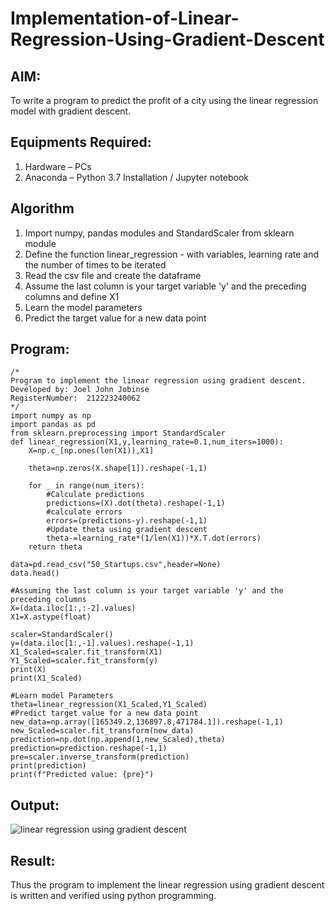 # Implementation-of-Linear-Regression-Using-Gradient-Descent

## AIM:
To write a program to predict the profit of a city using the linear regression model with gradient descent.

## Equipments Required:
1. Hardware – PCs
2. Anaconda – Python 3.7 Installation / Jupyter notebook

## Algorithm
1. Import numpy, pandas modules and StandardScaler from sklearn module
2. Define the function linear_regression - with variables, learning rate and the number of times to be iterated
3. Read the csv file and create the dataframe
4. Assume the last column is your target variable 'y' and the preceding columns and define X1
5. Learn the model parameters
6. Predict the target value for a new data point

## Program:
```
/*
Program to implement the linear regression using gradient descent.
Developed by: Joel John Jobinse
RegisterNumber:  212223240062
*/
import numpy as np
import pandas as pd
from sklearn.preprocessing import StandardScaler
def linear_regression(X1,y,learning_rate=0.1,num_iters=1000):
    X=np.c_[np.ones(len(X1)),X1]
    
    theta=np.zeros(X.shape[1]).reshape(-1,1)
    
    for _ in range(num_iters):
        #Calculate predictions
        predictions=(X).dot(theta).reshape(-1,1)
        #calculate errors
        errors=(predictions-y).reshape(-1,1)
        #Update theta using gradient descent
        theta-=learning_rate*(1/len(X1))*X.T.dot(errors)
    return theta

data=pd.read_csv("50_Startups.csv",header=None)
data.head()

#Assuming the last column is your target variable 'y' and the preceding columns
X=(data.iloc[1:,:-2].values)
X1=X.astype(float)

scaler=StandardScaler()
y=(data.iloc[1:,-1].values).reshape(-1,1)
X1_Scaled=scaler.fit_transform(X1)
Y1_Scaled=scaler.fit_transform(y)
print(X)
print(X1_Scaled)

#Learn model Parameters
theta=linear_regression(X1_Scaled,Y1_Scaled)
#Predict target value for a new data point
new_data=np.array([165349.2,136897.8,471784.1]).reshape(-1,1)
new_Scaled=scaler.fit_transform(new_data)
prediction=np.dot(np.append(1,new_Scaled),theta)
prediction=prediction.reshape(-1,1)
pre=scaler.inverse_transform(prediction)
print(prediction)
print(f"Predicted value: {pre}")

```

## Output:
![linear regression using gradient descent](https://github.com/joeljohnjobinse/Implementation-of-Linear-Regression-Using-Gradient-Descent/assets/138955488/765eb6e3-204a-46d0-9ec0-3aa546eb93d3)

## Result:
Thus the program to implement the linear regression using gradient descent is written and verified using python programming.
